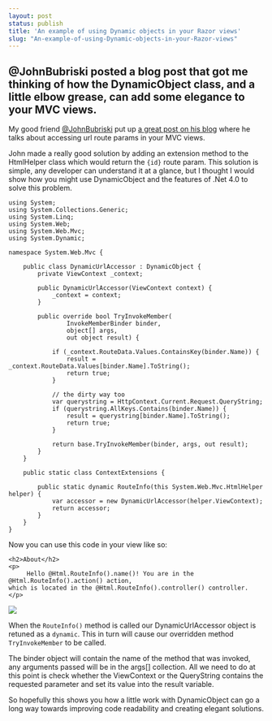 ```yaml
---
layout: post
status: publish
title: 'An example of using Dynamic objects in your Razor views'
slug: "An-example-of-using-Dynamic-objects-in-your-Razor-views"
---
```


## @JohnBubriski posted a blog post that got me thinking of how the DynamicObject class, and a little elbow grease, can add some elegance to your MVC views.


My good friend [@JohnBubriski][1]  put up [a great post on his blog][2]  where he talks about accessing url route params in your MVC views.


John made a really good solution by adding an extension method to the HtmlHelper class which would return the `{id}` route param. This solution is simple, any developer can understand it at a glance, but I thought I would show how you might use DynamicObject and the features of .Net 4.0 to solve this problem.
    
    using System;
    using System.Collections.Generic;
    using System.Linq;
    using System.Web;
    using System.Web.Mvc;
    using System.Dynamic;
    
    namespace System.Web.Mvc {
    
        public class DynamicUrlAccessor : DynamicObject {
            private ViewContext _context;
            
            public DynamicUrlAccessor(ViewContext context) {
                _context = context;
            }
            
            public override bool TryInvokeMember(
                    InvokeMemberBinder binder, 
                    object[] args, 
                    out object result) {
    
                if (_context.RouteData.Values.ContainsKey(binder.Name)) {
                    result = _context.RouteData.Values[binder.Name].ToString();
                    return true;
                }
    
                // the dirty way too
                var querystring = HttpContext.Current.Request.QueryString;
                if (querystring.AllKeys.Contains(binder.Name)) {
                    result = querystring[binder.Name].ToString();
                    return true;
                }
                
                return base.TryInvokeMember(binder, args, out result);
            }
        }
    
        public static class ContextExtensions {
    
            public static dynamic RouteInfo(this System.Web.Mvc.HtmlHelper helper) {
                var accessor = new DynamicUrlAccessor(helper.ViewContext);
                return accessor;
            }
        }
    }
    



Now you can use this code in your view like so:


    
    <h2>About</h2>
    <p>
         Hello @Html.RouteInfo().name()! You are in the @Html.RouteInfo().action() action, 
    which is located in the @Html.RouteInfo().controller() controller.
    </p>
    



![][3] 


When the `RouteInfo()` method is called our DynamicUrlAccessor object is retuned as a `dynamic`. This in turn will cause our overridden method `TryInvokeMember` to be called.

The binder object will contain the name of the method that was invoked, any arguments passed will be in the args[] collection. All we need to do at this point is check whether the ViewContext or the QueryString contains the requested parameter and set its value into the result variable.


So hopefully this shows you how a little work with DynamicObject can go a long way towards improving code readability and creating elegant solutions.


  [1]: https://twitter.com/#!/JohnBubriski
  [2]: http://www.johnnycode.com/blog/2011/11/09/asp-net-mvc-extension-method-for-id-in-route
  [3]: http://content.screencast.com/users/codeimpossible/folders/Jing/media/456e1966-0970-4470-93a9-05789d98c8db/2011-11-09_2255.png

